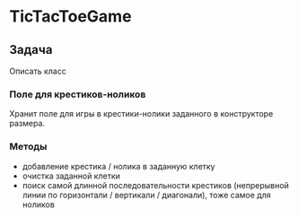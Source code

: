 # TicTacToeGame

## Задача

Описать класс  

### Поле для крестиков-ноликов

Хранит поле для игры в крестики-нолики заданного в конструкторе размера.  

### Методы

* добавление крестика / нолика в заданную клетку
* очистка заданной клетки
* поиск самой длинной последовательности крестиков (непрерывной линии по горизонтали / вертикали / диагонали), тоже самое для ноликов

